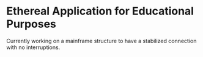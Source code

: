# Ethereal Application for Educational Purposes
Currently working on a mainframe structure to have a stabilized connection with no interruptions.

